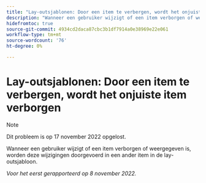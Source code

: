 ```yaml
---
title: "Lay-outsjablonen: Door een item te verbergen, wordt het onjuiste item verborgen"
description: "Wanneer een gebruiker wijzigt of een item verborgen of weergegeven is, worden deze wijzigingen doorgevoerd in een ander item in de lay-outsjabloon."
hidefromtoc: true
source-git-commit: 4934cd2daca87cbc3b1df7914a0e38969e22e061
workflow-type: tm+mt
source-wordcount: '76'
ht-degree: 0%

---
```



# Lay-outsjablonen: Door een item te verbergen, wordt het onjuiste item verborgen

>[!NOTE]
>
>Dit probleem is op 17 november 2022 opgelost.

Wanneer een gebruiker wijzigt of een item verborgen of weergegeven is, worden deze wijzigingen doorgevoerd in een ander item in de lay-outsjabloon.

_Voor het eerst gerapporteerd op 8 november 2022._


